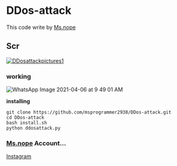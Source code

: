 # DDos-attack
This code write by [Ms.nope](https://github.com/msprogrammer2938/)
## Scr
[![DDosattackpictures1](https://user-images.githubusercontent.com/78996423/113660787-1c6e3480-96ba-11eb-8dac-0c0537f9fb12.jpeg)](https://github.com/msprogrammer2938/DDos-attack)
### working
![WhatsApp Image 2021-04-06 at 9 49 01 AM](https://user-images.githubusercontent.com/78996423/113662510-7d4b3c00-96bd-11eb-862c-523b47d9544b.jpeg)

**installing**
```
git clone https://github.com/msprogrammer2938/DDos-attack.git
cd DDos-attack
bash install.sh
python ddosattack.py

```
### [Ms.nope](https://github.com/msprogrammer2938) Account...
[Instagram](https://instagram.com/programmer2938)

